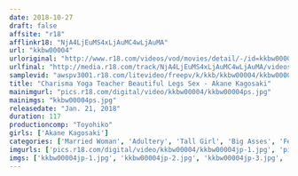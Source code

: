 ```yaml
---
date: 2018-10-27
draft: false
affsite: "r18"
afflinkr18: "NjA4LjEuMS4xLjAuMC4wLjAuMA"
url: "kkbw00004"
urloriginal: "http://www.r18.com/videos/vod/movies/detail/-/id=kkbw00004"
urlfinal: "http://media.r18.com/track/NjA4LjEuMS4xLjAuMC4wLjAuMA/videos/vod/movies/detail/-/id=kkbw00004"
samplevid: "awspv3001.r18.com/litevideo/freepv/k/kkb/kkbw00004/kkbw00004_dmb_w.mp4"
title: "Charisma Yoga Teacher Beautiful Legs Sex - Akane Kagosaki"
mainimgurl: "pics.r18.com/digital/video/kkbw00004/kkbw00004ps.jpg"
mainimgs: "kkbw00004ps.jpg"
releasedate: "Jan. 21, 2018"
duration: 117
productioncomp: "Toyohiko"
girls: ['Akane Kagosaki']
categories: ['Married Woman', 'Adultery', 'Tall Girl', 'Big Asses', 'Featured Actress', 'Creampie', 'Special 7 studios SALE']
imgurls: ['pics.r18.com/digital/video/kkbw00004/kkbw00004jp-1.jpg', 'pics.r18.com/digital/video/kkbw00004/kkbw00004jp-2.jpg', 'pics.r18.com/digital/video/kkbw00004/kkbw00004jp-3.jpg', 'pics.r18.com/digital/video/kkbw00004/kkbw00004jp-4.jpg', 'pics.r18.com/digital/video/kkbw00004/kkbw00004jp-5.jpg', 'pics.r18.com/digital/video/kkbw00004/kkbw00004jp-6.jpg', 'pics.r18.com/digital/video/kkbw00004/kkbw00004jp-7.jpg', 'pics.r18.com/digital/video/kkbw00004/kkbw00004jp-8.jpg', 'pics.r18.com/digital/video/kkbw00004/kkbw00004jp-9.jpg', 'pics.r18.com/digital/video/kkbw00004/kkbw00004jp-10.jpg', 'pics.r18.com/digital/video/kkbw00004/kkbw00004jp-11.jpg', 'pics.r18.com/digital/video/kkbw00004/kkbw00004jp-12.jpg', 'pics.r18.com/digital/video/kkbw00004/kkbw00004jp-13.jpg', 'pics.r18.com/digital/video/kkbw00004/kkbw00004jp-14.jpg', 'pics.r18.com/digital/video/kkbw00004/kkbw00004jp-15.jpg', 'pics.r18.com/digital/video/kkbw00004/kkbw00004jp-16.jpg', 'pics.r18.com/digital/video/kkbw00004/kkbw00004jp-17.jpg', 'pics.r18.com/digital/video/kkbw00004/kkbw00004jp-18.jpg', 'pics.r18.com/digital/video/kkbw00004/kkbw00004jp-19.jpg']
imgs: ['kkbw00004jp-1.jpg', 'kkbw00004jp-2.jpg', 'kkbw00004jp-3.jpg', 'kkbw00004jp-4.jpg', 'kkbw00004jp-5.jpg', 'kkbw00004jp-6.jpg', 'kkbw00004jp-7.jpg', 'kkbw00004jp-8.jpg', 'kkbw00004jp-9.jpg', 'kkbw00004jp-10.jpg', 'kkbw00004jp-11.jpg', 'kkbw00004jp-12.jpg', 'kkbw00004jp-13.jpg', 'kkbw00004jp-14.jpg', 'kkbw00004jp-15.jpg', 'kkbw00004jp-16.jpg', 'kkbw00004jp-17.jpg', 'kkbw00004jp-18.jpg', 'kkbw00004jp-19.jpg']
---
```

